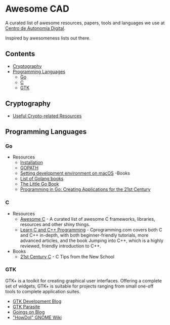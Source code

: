 # Awesome CAD

A curated list of awesome resources, papers, tools and languages we use at [Centro de Autonomía Digital](https://autonomia.digital/).

Inspired by awesomeness lists out there.

## Contents

- [Cryptography](#cryptography)
- [Programming Languages](#programming-languages)
	- [Go](#go)
	- [C](#c)
	- [GTK](#gtk)

## Cryptography

- [Useful Crypto-related Resources](https://github.com/claucece/useful-crypto-resources)

## Programming Languages

### Go

- Resources
	- [Installation](https://golang.org/doc/install)
	- [GOPATH](https://github.com/golang/go/wiki/SettingGOPATH)
	- [Setting development environment on macOS](https://medium.com/@AkyunaAkish/setting-up-a-golang-development-environment-mac-os-x-d58e5a7ea24f)
-Books
	- [List of Golang books](https://github.com/dariubs/GoBooks)
	- [The Little Go Book](https://www.openmymind.net/The-Little-Go-Book/)
	- [Programming in Go: Creating Applications for the 21st Century](http://www.informit.com/store/programming-in-go-creating-applications-for-the-21st-9780321774637)

### C

- Resources
	- [Awesome C](https://notabug.org/koz.ross/awesome-c) - A curated list of awesome C frameworks, libraries, resources and other shiny things.
	- [Learn C and C++ Programming](https://www.cprogramming.com/) - Cprogramming.com covers both C and C++ in-depth, with both beginner-friendly tutorials, more advanced articles, and the book Jumping into C++, which is a highly reviewed, friendly introduction to C++.
- Books
	- [21st Century C](http://shop.oreilly.com/product/0636920025108.do) - C Tips from the New School


### GTK

GTK+ is a toolkit for creating graphical user interfaces. Offering a complete set of widgets, GTK+ is suitable for projects ranging from small one-off tools to complete application suites.

- [GTK Development Blog](https://blog.gtk.org/)
- [GTK Parasite](https://chipx86.github.io/gtkparasite/)
- [Goings on Blog](https://blogs.gnome.org/mclasen/)
- ["HowDoI" GNOME Wiki](https://wiki.gnome.org/HowDoI/)
